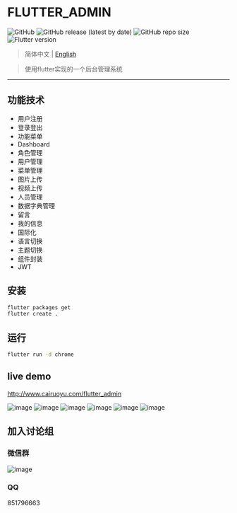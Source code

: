 

# FLUTTER_ADMIN
![GitHub](https://img.shields.io/github/license/cairuoyu/flutter_admin)
![GitHub release (latest by date)](https://img.shields.io/github/v/release/cairuoyu/flutter_admin)
![GitHub repo size](https://img.shields.io/github/repo-size/cairuoyu/flutter_admin?color=yellow)
![Flutter version](https://img.shields.io/badge/flutter-1.24.0--10.2.pre-green)


>  简体中文 | [English](./README.en.md) 


> 使用flutter实现的一个后台管理系统

---
## 功能技术
* 用户注册
* 登录登出
* 功能菜单
* Dashboard
* 角色管理
* 用户管理
* 菜单管理
* 图片上传
* 视频上传
* 人员管理
* 数据字典管理
* 留言
* 我的信息
* 国际化
* 语言切换
* 主题切换
* 组件封装
* JWT

## 安装
```bash
flutter packages get
flutter create .
```

## 运行
```bash
flutter run -d chrome
```

## live demo
http://www.cairuoyu.com/flutter_admin

![image](http://cairuoyu.com/screenshots/flutter_admin_login.png)
![image](http://cairuoyu.com/screenshots/flutter_admin_dashboard.png)
![image](http://cairuoyu.com/screenshots/flutter_admin_setting.png)
![image](http://cairuoyu.com/screenshots/flutter_admin_personEdit.png)
![image](http://cairuoyu.com/screenshots/flutter_admin_role_user.png)
![image](http://cairuoyu.com/screenshots/flutter_admin_menu.png)

## 加入讨论组
### 微信群
![image](http://cairuoyu.com/screenshots/qrcode_wechat_flutter.jpg)

### QQ
851796663




